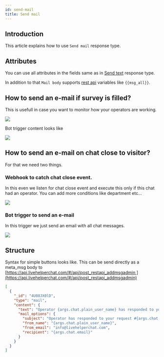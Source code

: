 ```yaml
---
id: send-mail
title: Send mail
---
```


## Introduction

This article explains how to use `Send mail` response type.

## Attributes

You can use all attributes in the fields same as in [Send text](bot/text.md) response type.

In addition to that `Mail body` supports [rest api](bot/rest-api.md) variables like `{{msg_all}}`.

## How to send an e-mail if survey is filled?

This is usefull in case you want to monitor how your operators are working.

![](/img/bot/survey-filled-webhook.png)

Bot trigger content looks like

![](/img/bot/survey-filled-trigger.png)

## How to send an e-mail on chat close to visitor?

For that we need two things. 

### Webhook to catch chat close event.

In this even we listen for chat close event and execute this only if this chat had an operator. You can add more conditions like department etc...

![](/img/bot/chat-close-email.png)

### Bot trigger to send an e-mail

In this trigger we just send an email with all chat messages.

![](/img/bot/send-mail-trigger.png)

## Structure

Syntax for simple buttons looks like. This can be send directly as a meta_msg body to [https://api.livehelperchat.com/#/api/post_restapi_addmsgadmin ](https://api.livehelperchat.com/#/api/post_restapi_addmsgadmin)
```json
[
  {
    "_id": "4U08JX0lD",
    "type": "mail",
    "content": {
      "text": "Operator {args.chat.plain_user_name} has responded to your request.\n\nThis is your conversation history\n{{msg_all}}",
      "mail_options": {
        "subject": "Operator has responded to your request #{args.chat.id}",
        "from_name": "{args.chat.plain_user_name}",
        "from_email": "info@livehelperchat.com",
        "recipient": "{args.chat.email}"
      }
    }
  }
]
```
